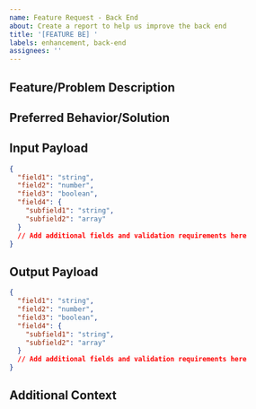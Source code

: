 ```yaml
---
name: Feature Request - Back End
about: Create a report to help us improve the back end
title: '[FEATURE BE] '
labels: enhancement, back-end
assignees: ''
---
```


## Feature/Problem Description

## Preferred Behavior/Solution

## Input Payload
```json
{
  "field1": "string",
  "field2": "number",
  "field3": "boolean",
  "field4": {
    "subfield1": "string",
    "subfield2": "array"
  }
  // Add additional fields and validation requirements here
}
```

## Output Payload
```json
{
  "field1": "string",
  "field2": "number",
  "field3": "boolean",
  "field4": {
    "subfield1": "string",
    "subfield2": "array"
  }
  // Add additional fields and validation requirements here
}
```

## Additional Context
